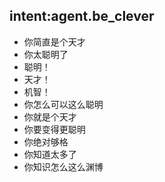 ## intent:agent.be_clever
- 你简直是个天才
- 你太聪明了
- 聪明！
- 天才！
- 机智！
- 你怎么可以这么聪明
- 你就是个天才
- 你要变得更聪明
- 你绝对够格
- 你知道太多了
- 你知识怎么这么渊博
